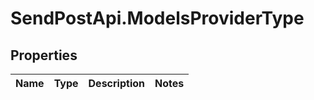 # SendPostApi.ModelsProviderType

## Properties
Name | Type | Description | Notes
------------ | ------------- | ------------- | -------------


